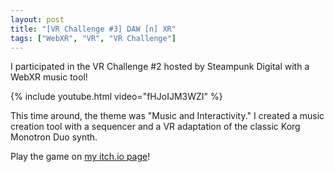 ```yaml
---
layout: post
title: "[VR Challenge #3] DAW [n] XR"
tags: ["WebXR", "VR", "VR Challenge"]
---
```

I participated in the VR Challenge #2 hosted by Steampunk Digital with a WebXR music tool!
<!--more-->

{% include youtube.html video="fHJoIJM3WZI" %}

This time around, the theme was "Music and Interactivity." I created a music creation tool with a sequencer and a VR adaptation of the classic Korg Monotron Duo synth.

Play the game on [my itch.io page](https://gameshire98.itch.io/dawnxr)!